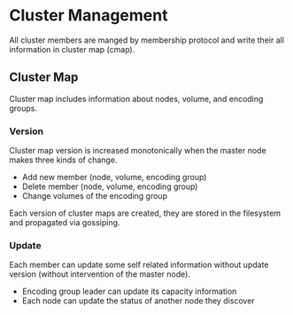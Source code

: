 # Cluster Management

All cluster members are manged by membership protocol and write their all information in cluster map (cmap).

## Cluster Map

Cluster map includes information about nodes, volume, and encoding groups. 

### Version

Cluster map version is increased monotonically when the master node makes three kinds of change.

* Add new member (node, volume, encoding group)
* Delete member (node, volume, encoding group)
* Change volumes of the encoding group

Each version of cluster maps are created, they are stored in the filesystem and propagated via gossiping.

### Update

Each member can update some self related information without update version (without intervention of the master node).

* Encoding group leader can update its capacity information
* Each node can update the status of another node they discover
